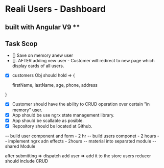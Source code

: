 # Reali Users - Dashboard #

## built with Angular V9 **

## Task Scop ##

* []  Save on memory anew user
* []. AFTER adding new user - Customer will redirect to new page which display cards of all users.
* [x] customers Obj should hold => {

    firstName,
    lastName,
    age,
    phone,
    address

}

* [x] Customer should have the ability to CRUD operation over certain "in memory" user.
* [x] App should be use ngrx state management library.
* [x] App should be scallable as posible.
* [x] Repository should be located at Github.

-- build user component and form - 2 hr
-- build users componet - 2 hours
-- implement ngrx adn effects - 2hours
-- material into separated module
-- shared Module

after submitting => dispatch add user => add it to the store
users reducer should include CRUD

